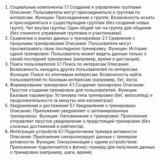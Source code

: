 1. Социальные компоненты
   1.1 Создание и управление группами
   Описание: Пользователи могут присоединяться к группам по интересам.
   Функции:
   Присоединение к группе: Возможность искать и присоединяться к существующим группам (без создания новых групп).
   Чат внутри группы: Один общий чат на группу для общения (без сложного управления группами и участниками).
2. Сравнение и анализ данных о тренировках
   2.1 Сравнение с прошлыми тренировками
   Описание: Пользователи могут просматривать свою последнюю тренировку.
   Функции:
   История одной тренировки: Пользователь может видеть данные только о своей последней тренировке (например, время и дистанция).
3. Поиск пользователей
   3.1 Поиск по интересам
   Описание: Возможность находить других пользователей по интересам.
   Функции:
   Поиск по ключевым интересам: Возможность найти пользователей по базовым интересам (например, бег, йога).
4. Формирование тренировок
   4.1 Создание тренировок
   Описание: Простое создание тренировок для пользователей.
   Функции:
   Базовые параметры: Установка типа тренировки (бег, велосипед) и продолжительности (в минутах или километрах).
5. Уведомления и достижения
   5.1 Уведомления о тренировках
   Описание: Приложение уведомляет о запланированных тренировках.
   Функции:
   Напоминание о тренировке: Приложение отправляет простое уведомление о предстоящей тренировке (без сложных достижений и рейтингов).
6. Интеграция устройств
   6.1 Подключение трекера активности
   Описание: Приложение синхронизирует данные с трекером активности.
   Функции:
   Синхронизация с одним устройством: Приложение подключается к фитнес-трекеру для получения данных о тренировке (например, шаги, время).
